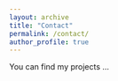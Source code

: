 ```yaml
---
layout: archive
title: "Contact"
permalink: /contact/
author_profile: true
---
```


You can find my projects ...
